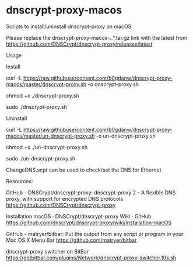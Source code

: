 # dnscrypt-proxy-macos
Scripts to install/uninstall dnscrypt-proxy on macOS

Please replace the dnscrypt-proxy-macos-*.*.*.tar.gz link with the latest from https://github.com/DNSCrypt/dnscrypt-proxy/releases/latest

Usage

Install

curl -L https://raw.githubusercontent.com/b0gdanw/dnscrypt-proxy-macos/master/dnscrypt-proxy.sh -o dnscrypt-proxy.sh

chmod +x ./dnscrypt-proxy.sh

sudo ./dnscrypt-proxy.sh

Uninstall

curl -L https://raw.githubusercontent.com/b0gdanw/dnscrypt-proxy-macos/master/un-dnscrypt-proxy.sh -o un-dnscrypt-proxy.sh

chmod +x ./un-dnscrypt-proxy.sh

sudo ./un-dnscrypt-proxy.sh


ChangeDNS.scpt can be used to check/set the DNS for Ethernet


Resources:

GitHub - DNSCrypt/dnscrypt-proxy: dnscrypt-proxy 2 - A flexible DNS proxy, with support for encrypted DNS protocols
https://github.com/DNSCrypt/dnscrypt-proxy

Installation macOS · DNSCrypt/dnscrypt-proxy Wiki · GitHub
https://github.com/dnscrypt/dnscrypt-proxy/wiki/Installation-macOS

GitHub - matryer/bitbar: Put the output from any script or program in your Mac OS X Menu Bar
https://github.com/matryer/bitbar

dnscrypt-proxy switcher on BitBar
https://getbitbar.com/plugins/Network/dnscrypt-proxy-switcher.10s.sh

